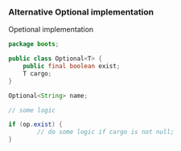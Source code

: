 ### Alternative Optional implementation
Opetional implementation
```java
package boots;

public class Optional<T> {
    public final boolean exist;
    T cargo;
}

Optional<String> name;

// some logic

if (op.exist) {
        // do some logic if cargo is not null;
}

```
